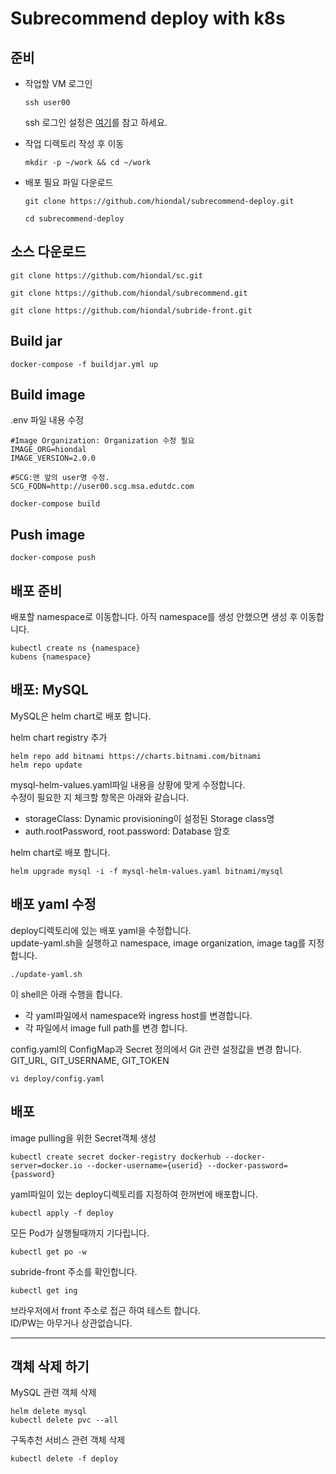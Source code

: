 # Subrecommend deploy with k8s


## 준비
- 작업할 VM 로그인
  ```
  ssh user00
  ```
  ssh 로그인 설정은 [여기](https://github.com/cna-bootcamp/cna-handson/blob/main/prepare/%EB%A1%9C%EC%BB%AC%EA%B0%9C%EB%B0%9C%ED%99%98%EA%B2%BD%EA%B5%AC%EC%84%B1.md#ssh-login-%EC%84%A4%EC%A0%95)를 참고 하세요. 


- 작업 디렉토리 작성 후 이동
  ```
  mkdir -p ~/work && cd ~/work
  ```
- 배포 필요 파일 다운로드
  ```
  git clone https://github.com/hiondal/subrecommend-deploy.git
  ```
  ```
  cd subrecommend-deploy
  ```

## 소스 다운로드 
```
git clone https://github.com/hiondal/sc.git
```
```
git clone https://github.com/hiondal/subrecommend.git
```
```
git clone https://github.com/hiondal/subride-front.git
```

## Build jar
```
docker-compose -f buildjar.yml up
```

## Build image
.env 파일 내용 수정  
```
#Image Organization: Organization 수정 필요 
IMAGE_ORG=hiondal
IMAGE_VERSION=2.0.0

#SCG:맨 앞의 user명 수정. 
SCG_FQDN=http://user00.scg.msa.edutdc.com
```

```
docker-compose build
```

## Push image
```
docker-compose push
```

## 배포 준비  
배포할 namespace로 이동합니다. 아직 namespace를 생성 안했으면 생성 후 이동합니다.  
```
kubectl create ns {namespace}
kubens {namespace}
```

## 배포: MySQL
MySQL은 helm chart로 배포 합니다.  

helm chart registry 추가  
```
helm repo add bitnami https://charts.bitnami.com/bitnami
helm repo update
```

mysql-helm-values.yaml파일 내용을 상황에 맞게 수정합니다.  
수정이 필요한 지 체크할 항목은 아래와 같습니다. 
- storageClass: Dynamic provisioning이 설정된 Storage class명
- auth.rootPassword, root.password: Database 암호

helm chart로 배포 합니다.  
```
helm upgrade mysql -i -f mysql-helm-values.yaml bitnami/mysql
```

## 배포 yaml 수정 

deploy디렉토리에 있는 배포 yaml을 수정합니다.   
update-yaml.sh을 실행하고 namespace, image organization, image tag를 지정합니다.  
```
./update-yaml.sh
```
이 shell은 아래 수행을 합니다. 
- 각 yaml파일에서 namespace와 ingress host를 변경합니다. 
- 각 파일에서 image full path를 변경 합니다.  

config.yaml의 ConfigMap과 Secret 정의에서 Git 관련 설정값을 변경 합니다.  
GIT_URL, GIT_USERNAME, GIT_TOKEN
```
vi deploy/config.yaml
```

## 배포 
image pulling을 위한 Secret객체 생성  
```
kubectl create secret docker-registry dockerhub --docker-server=docker.io --docker-username={userid} --docker-password={password}
```

yaml파일이 있는 deploy디렉토리를 지정하여 한꺼번에 배포합니다.  
```
kubectl apply -f deploy
```

모든 Pod가 실행될때까지 기다립니다.  
```
kubectl get po -w
```

subride-front 주소를 확인합니다.  
```
kubectl get ing
```

브라우저에서 front 주소로 접근 하여 테스트 합니다.  
ID/PW는 아무거나 상관없습니다.  

---

## 객체 삭제 하기 
MySQL 관련 객체 삭제  
```
helm delete mysql
kubectl delete pvc --all
```

구독추천 서비스 관련 객체 삭제  
```
kubectl delete -f deploy 
```


